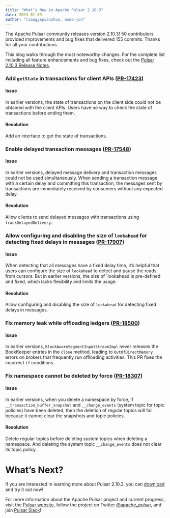 ```yaml
---
title: "What’s New in Apache Pulsar 2.10.3"
date: 2023-01-09
author: "liangyepianzhou, momo-jun"
---
```


The Apache Pulsar community releases version 2.10.3! 50 contributors provided improvements and bug fixes that delivered 155 commits. Thanks for all your contributions.

This blog walks through the most noteworthy changes. For the complete list including all feature enhancements and bug fixes, check out the [Pulsar 2.10.3 Release Notes](https://pulsar.apache.org/release-notes/versioned/pulsar-2.10.3/).

### Add `getState` in transactions for client APIs ([PR-17423](https://github.com/apache/pulsar/pull/17423))

#### Issue
In earlier versions, the state of transactions on the client side could not be obtained with the client APIs. Users have no way to check the state of transactions before ending them.

#### Resolution
Add an interface to get the state of transactions.

### Enable delayed transaction messages ([PR-17548](https://github.com/apache/pulsar/pull/17548))

#### Issue
In earlier versions, delayed message delivery and transaction messages could not be used simultaneously. When sending a transaction message with a certain delay and committing this transaction, the messages sent by transactions are immediately received by consumers without any expected delay.

#### Resolution
Allow clients to send delayed messages with transactions using `trackDelayedDelivery`.

### Allow configuring and disabling the size of `lookahead` for detecting fixed delays in messages ([PR-17907](https://github.com/apache/pulsar/pull/17907))

#### Issue
When detecting that all messages have a fixed delay time, it’s helpful that users can configure the size of `lookahead` to detect and pause the reads from cursors. But in earlier versions, the size of `lookahead is pre-defined and fixed, which lacks flexibility and limits the usage.

#### Resolution
Allow configuring and disabling the size of `lookahead` for detecting fixed delays in messages.

### Fix memory leak while offloading ledgers ([PR-18500](https://github.com/apache/pulsar/pull/18500))

#### Issue
In earlier versions, `BlockAwareSegmentInputStreamImpl` never releases the BookKeeper entries in the `close` method, leading to `OutOfDirectMemory` errors on brokers that frequently run offloading activities. This PR fixes the incorrect `if` conditions.

### Fix namespace cannot be deleted by force ([PR-18307](https://github.com/apache/pulsar/pull/18307))

#### Issue
In earlier versions, when you delete a namespace by force, if `__transaction_buffer_snapshot` and `__change_events` (system topic for topic policies) have been deleted, then the deletion of regular topics will fail because it cannot clear the snapshots and topic policies.

#### Resolution
Delete regular topics before deleting system topics when deleting a namespace. And deleting the system topic `__change_events` does not clear its topic policy.

# What’s Next?

If you are interested in learning more about Pulsar 2.10.3, you can [download](https://pulsar.apache.org/download/) and try it out now! 

For more information about the Apache Pulsar project and current progress, visit
the [Pulsar website](https://pulsar.apache.org), follow the project on Twitter
[@apache_pulsar](https://twitter.com/apache_pulsar), and join [Pulsar Slack](https://apache-pulsar.slack.com/)!